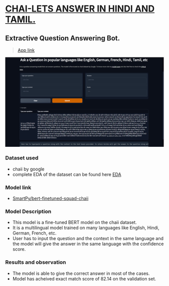 # <U>**CHAI-LETS ANSWER IN HINDI AND TAMIL.**</U>
## Extractive Question Answering Bot.

> [App link](https://huggingface.co/spaces/SmartPy/chaii-qa-task)

![Screenshot](./images/app_ss.png)


### Dataset used 
- chaii by google
- complete EDA of the dataset can be found here [EDA](https://eda-chaii.netlify.app/)

### Model link
- [SmartPy/bert-finetuned-squad-chaii](https://huggingface.co/SmartPy/bert-finetuned-squad-chaii)

### Model Description
- This model is a fine-tuned BERT model on the chaii dataset.
- It is a multilingual model trained on many languages like English, Hindi, German, French, etc.
- User has to input the question and the context in the same language and the model will give the answer in the same language with the confidence score.
  
### Results and observation
- The model is able to give the correct answer in most of the cases.
- Model has acheived exact match score of 82.14 on the validation set.

